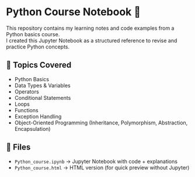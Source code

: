 # Python Course Notebook 🐍

This repository contains my learning notes and code examples from a Python basics course.  
I created this Jupyter Notebook as a structured reference to revise and practice Python concepts.

## 📘 Topics Covered
- Python Basics
- Data Types & Variables
- Operators
- Conditional Statements
- Loops
- Functions
- Exception Handling
- Object-Oriented Programming (Inheritance, Polymorphism, Abstraction, Encapsulation)

## 📂 Files
- `Python_course.ipynb` → Jupyter Notebook with code + explanations
- `Python_course.html` → HTML version (for quick preview without Jupyter)
